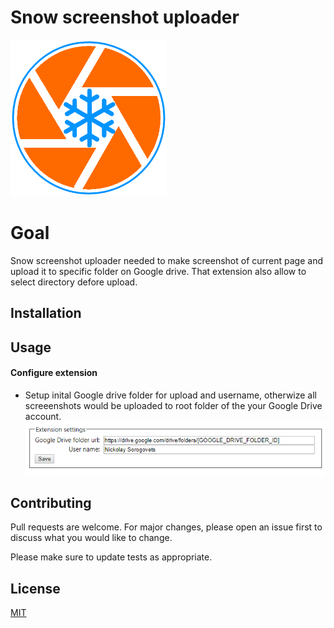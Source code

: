 

Snow screenshot uploader
===============

<img src="icon.png" width="250">

# Goal

Snow screenshot uploader needed to make screenshot of current page and upload it to specific folder on Google drive.
That extension also allow to select directory defore upload.

## Installation



## Usage

#### Configure extension

- Setup inital Google drive folder for upload and username, otherwize all screeenshots would be uploaded to root folder of the your Google Drive account.
![screenshot](/img/settings_example.png)


## Contributing
Pull requests are welcome. For major changes, please open an issue first to discuss what you would like to change.

Please make sure to update tests as appropriate.

## License
[MIT](https://github.com/nick-sorogovets/snow_time_extension/blob/master/LICENSE)
